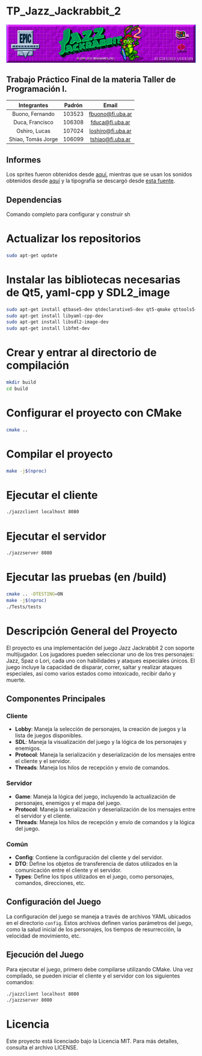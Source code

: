# TP_Jazz_Jackrabbit_2

![Banner](assets/Miscellaneous/banner.png)

## Trabajo Práctico Final de la materia Taller de Programación I.

| **Integrantes** | **Padrón** | **Email** |
| :-------------: | :--------: | :-------: |
| Buono, Fernando | 103523 | <fbuono@fi.uba.ar> |
| Duca, Francisco | 106308 | <fduca@fi.uba.ar> |
| Oshiro, Lucas | 107024 | <loshiro@fi.uba.ar> |
| Shiao, Tomás Jorge | 106099 | <tshiao@fi.uba.ar> |

## Informes

Los sprites fueron obtenidos desde [aquí](https://www.spriters-resource.com/pc_computer/jazzjackrabbit2thesecretfiles/), mientras que se usan los sonidos obtenidos desde [aquí](https://www.sounds-resource.com/pc_computer/jazzjackrabbit/sound/18894/) y la tipografía se descargó desde [esta fuente](https://www.jazz2online.com/downloads/2974/jazz-jackrabbit-2-font/).

## Dependencias

Comando completo para configurar y construir sh
# Actualizar los repositorios
```sh
sudo apt-get update
```

# Instalar las bibliotecas necesarias de Qt5, yaml-cpp y SDL2_image
```sh
sudo apt-get install qtbase5-dev qtdeclarative5-dev qt5-qmake qttools5-dev-tools
sudo apt-get install libyaml-cpp-dev
sudo apt-get install libsdl2-image-dev
sudo apt-get install libfmt-dev
```

# Crear y entrar al directorio de compilación 
```sh
mkdir build
cd build
```

# Configurar el proyecto con CMake
```sh
cmake ..
```

# Compilar el proyecto
```sh
make -j$(nproc)
```
# Ejecutar el cliente
```sh
./jazzclient localhost 8080
```
# Ejecutar el servidor
```sh
./jazzserver 8080
```
# Ejecutar las pruebas (en /build)
```sh
cmake .. -DTESTING=ON 
make -j$(nproc)
./Tests/tests
```

# Descripción General del Proyecto

El proyecto es una implementación del juego Jazz Jackrabbit 2 con soporte multijugador. Los jugadores pueden seleccionar uno de los tres personajes: Jazz, Spaz o Lori, cada uno con habilidades y ataques especiales únicos. El juego incluye la capacidad de disparar, correr, saltar y realizar ataques especiales, así como varios estados como intoxicado, recibir daño y muerte.

## Componentes Principales

### Cliente

- **Lobby**: Maneja la selección de personajes, la creación de juegos y la lista de juegos disponibles.
- **SDL**: Maneja la visualización del juego y la lógica de los personajes y enemigos.
- **Protocol**: Maneja la serialización y deserialización de los mensajes entre el cliente y el servidor.
- **Threads**: Maneja los hilos de recepción y envío de comandos.

### Servidor

- **Game**: Maneja la lógica del juego, incluyendo la actualización de personajes, enemigos y el mapa del juego.
- **Protocol**: Maneja la serialización y deserialización de los mensajes entre el servidor y el cliente.
- **Threads**: Maneja los hilos de recepción y envío de comandos y la lógica del juego.

### Común

- **Config**: Contiene la configuración del cliente y del servidor.
- **DTO**: Define los objetos de transferencia de datos utilizados en la comunicación entre el cliente y el servidor.
- **Types**: Define los tipos utilizados en el juego, como personajes, comandos, direcciones, etc.

## Configuración del Juego

La configuración del juego se maneja a través de archivos YAML ubicados en el directorio `config`. Estos archivos definen varios parámetros del juego, como la salud inicial de los personajes, los tiempos de resurrección, la velocidad de movimiento, etc.

## Ejecución del Juego

Para ejecutar el juego, primero debe compilarse utilizando CMake. Una vez compilado, se pueden iniciar el cliente y el servidor con los siguientes comandos:

```sh
./jazzclient localhost 8080
./jazzserver 8080
```

# Licencia
Este proyecto está licenciado bajo la Licencia MIT. Para más detalles, consulta el archivo LICENSE.